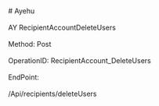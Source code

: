 <br>#     Ayehu</br>
<br>AY RecipientAccountDeleteUsers</br>
<br>Method: Post</br>
<br>OperationID: RecipientAccount_DeleteUsers</br>
<br>EndPoint:</br>
<br>/Api/recipients/deleteUsers</br>

